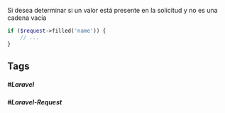 Si desea determinar si un valor está presente en la solicitud y no es una cadena vacía

```php
if ($request->filled('name')) {
    // ...
}
```
## Tags

##### #Laravel
##### #Laravel-Request